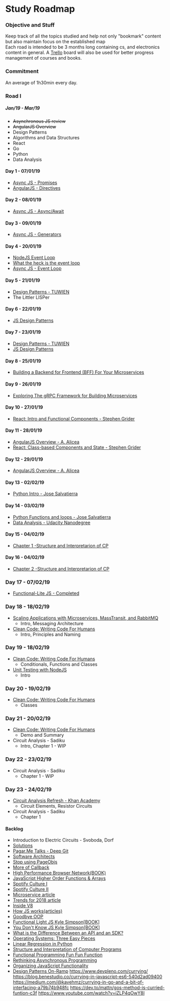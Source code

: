 # Study Roadmap

### Objective and Stuff

Keep track of all the topics studied and help not only "bookmark" content but also maintain focus on the established map</br>
Each road is intended to be 3 months long containing cs, and electronics content in general.
A [Trello](https://trello.com) board will also be used for better progress management of courses and books.

### Commitment

An average of 1h30min every day.

### Road I

##### _Jan/19 - Mar/19_

- ~~Asynchronous JS review~~
- ~~AngularJS Overview~~
- Design Patterns
- Algorithms and Data Structures
- React
- Go
- Python
- Data Analysis

#### Day 1 - 07/01/19

- [Async JS - Promises](https://www.udemy.com/asynchronous-javascript/)
- [AngularJS - Directives](https://www.udemy.com/learn-angularjs/)

#### Day 2 - 08/01/19

- [Async JS - Async/Await](https://www.udemy.com/asynchronous-javascript/)

#### Day 3 - 09/01/19

- [Async JS - Generators](https://www.udemy.com/asynchronous-javascript/)

#### Day 4 - 20/01/19

- [NodeJS Event Loop](https://www.youtube.com/watch?v=PNa9OMajw9w)
- [What the heck is the event loop](https://www.youtube.com/watch?v=8aGhZQkoFbQ)
- [Async JS - Event Loop](https://www.udemy.com/asynchronous-javascript/)

#### Day 5 - 21/01/19

- [Design Patterns - TUWIEN](http://best-practice-software-engineering.ifs.tuwien.ac.at/patterns.html)
- The Littler LISPer

#### Day 6 - 22/01/19

- [JS Design Patterns](https://addyosmani.com/resources/essentialjsdesignpatterns/book/)

#### Day 7 - 23/01/19

- [Design Patterns - TUWIEN](http://best-practice-software-engineering.ifs.tuwien.ac.at/patterns.html)
- [JS Design Patterns](https://addyosmani.com/resources/essentialjsdesignpatterns/book/)

#### Day 8 - 25/01/19

- [Building a Backend for Frontend (BFF) For Your Microservices](https://nordicapis.com/building-a-backend-for-frontend-shim-for-your-microservices/)

#### Day 9 - 26/01/19

- [Exploring The gRPC Framework for Building Microservices](https://nordicapis.com/exploring-the-grpc-framework-for-building-microservices/)

#### Day 10 - 27/01/19

- [React: Intro and Functional Components - Stephen Grider](https://www.udemy.com/react-redux/)

#### Day 11 - 28/01/19

- [AngularJS Overview - A. Alicea](https://www.udemy.com/learn-angularjs/)
- [React: Class-based Components and State - Stephen Grider](https://www.udemy.com/react-redux/)

#### Day 12 - 29/01/19

- [AngularJS Overview - A. Alicea](https://www.udemy.com/learn-angularjs/)

#### Day 13 - 02/02/19

- [Python Intro - Jose Salvatierra](https://www.udemy.com/the-complete-python-course/)

#### Day 14 - 03/02/19

- [Python Functions and loops - Jose Salvatierra](https://www.udemy.com/the-complete-python-course/)
- [Data Analysis - Udacity Nanodegree](https://classroom.udacity.com/nanodegrees/nd008-br/)

#### Day 15 - 04/02/19

- [Chapter 1 -Structure and Interpretarion of CP](https://web.mit.edu/alexmv/6.037/sicp.pdf)

#### Day 16 - 04/02/19

- [Chapter 2 -Structure and Interpretarion of CP](https://web.mit.edu/alexmv/6.037/sicp.pdf)

### Day 17 - 07/02/19

- [Functional-Lite JS - Completed](https://app.pluralsight.com/library/courses/functional-lite-javascript/table-of-contents)

### Day 18 - 18/02/19

- [Scaling Applications with Microservices, MassTransit, and RabbitMQ](https://app.pluralsight.com/library/courses/masstransit-rabbitmq-scaling-microservices/table-of-contents)
  - Intro, Messaging Architecture
- [Clean Code: Writing Code For Humans](https://app.pluralsight.com/library/courses/writing-clean-code-humans/table-of-contents)
  - Intro, Principles and Naming

### Day 19 - 18/02/19

- [Clean Code: Writing Code For Humans](https://app.pluralsight.com/library/courses/writing-clean-code-humans/table-of-contents)
  - Conditionals, Functions and Classes
- [Unit Testing with NodeJS](https://app.pluralsight.com/library/courses/unit-testing-nodejs/table-of-contents)
  - Intro

### Day 20 - 19/02/19

- [Clean Code: Writing Code For Humans](https://app.pluralsight.com/library/courses/writing-clean-code-humans/table-of-contents)
  - Classes

### Day 21 - 20/02/19

- [Clean Code: Writing Code For Humans](https://app.pluralsight.com/library/courses/writing-clean-code-humans/table-of-contents)
  - Demo and Summary
- Circuit Analysis - Sadiku
  - Intro, Chapter 1 - WIP

### Day 22 - 23/02/19
- Circuit Analysis - Sadiku
  - Chapter 1 - WIP

### Day 23 - 24/02/19
- [Circuit Analysis Refresh - Khan Academy](https://www.khanacademy.org/science/electrical-engineering/ee-circuit-analysis-topic)
  - Circuit Elements, Resistor Circuits
- Circuit Analysis - Sadiku
  - Chapter 1

#### Backlog

- Introduction to Electric Circuits - Svoboda, Dorf
- [Solutions](http://www.chegg.com/homework-help/introduction-to-electric-circuits-9th-edition-chapter-1.dp-solutions-9781118477502)
- [Pagar.Me Talks - Deep Git](https://www.youtube.com/watch?v=H2j7e81J798)
- [Software Architects](https://medium.com/@nvashanin/types-of-software-architects-aa03e359d192)
- [Stop using PageObjs](https://www.cypress.io/blog/2019/01/03/stop-using-page-objects-and-start-using-app-actions/)
- [More of Callback](http://javascriptissexy.com/understand-javascript-callback-functions-and-use-them/)
- [High Performance Browser Network(BOOK)](https://hpbn.co/)
- [JavaScript Higher Order Functions & Arrays](https://www.youtube.com/watch?v=rRgD1yVwIvE)
- [Spotify Culture I](https://www.youtube.com/watch?v=4GK1NDTWbkY)
- [Spotify Culture II](https://www.youtube.com/watch?v=rzoyryY2STQ)
- [Microservice article](https://hackernoon.com/monolith-vs-microservice-vs-serverless-the-real-winner-the-developer-8aae6042fb48)
- [Trends for 2018 article](https://hackernoon.com/5-technology-trends-to-learn-in-2018-if-you-want-a-great-career-caf2e2318ab)
- [Inside V8](https://blog.sessionstack.com/how-javascript-works-inside-the-v8-engine-5-tips-on-how-to-write-optimized-code-ac089e62b12e)
- [How JS works(articles)](https://blog.sessionstack.com/@zlatkov)
- [Goodbye OOP](https://medium.com/@cscalfani/goodbye-object-oriented-programming-a59cda4c0e53)
- [Functional Light JS Kyle Simpson\[BOOK\]](https://github.com/getify/Functional-Light-JS)
- [You Don't Know JS Kyle Simpson\[BOOK\]](https://github.com/getify/You-Dont-Know-JS)
- [What is the Difference Between an API and an SDK?](https://nordicapis.com/what-is-the-difference-between-an-api-and-an-sdk/)
- [Operating Systems: Three Easy Pieces](http://pages.cs.wisc.edu/~remzi/OSTEP/)
- [Linear Regression in Python](https://towardsdatascience.com/simple-and-multiple-linear-regression-in-python-c928425168f9)
- [Structure and Interpretation of Computer Programs](https://web.mit.edu/alexmv/6.037/sicp.pdf)
- [Functional Programming Fun Fun Function](https://www.youtube.com/playlist?list=PL0zVEGEvSaeEd9hlmCXrk5yUyqUag-n84)
- [Rethinking Asynchronous Programming](https://app.pluralsight.com/library/courses/rethinking-asynchronous-programming/table-of-contents)
- [Organizing JavaScript Functionality](https://app.pluralsight.com/library/courses/organizing-javascript-functionality/table-of-contents)
- [Design Patterns On-Ramp](https://app.pluralsight.com/library/courses/design-patterns-on-ramp/table-of-contents)
https://www.devpleno.com/currying/
https://blog.benestudio.co/currying-in-javascript-es6-540d2ad09400
https://medium.com/@kavehmz/currying-in-go-and-a-bit-of-interfacing-a79b74b948fc
https://dev.to/mattn/gos-method-is-curried-funtion-c3f
https://www.youtube.com/watch?v=iZLP4qOwY8I
